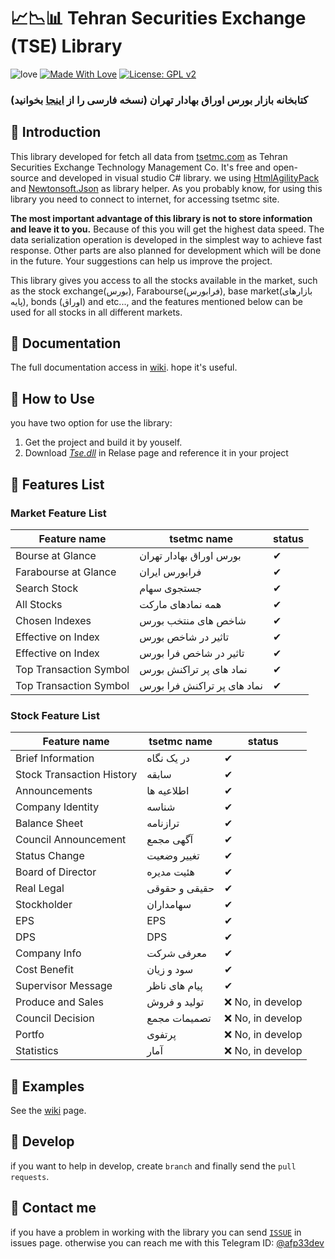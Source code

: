 # 📈📉📊 Tehran Securities Exchange (TSE) Library

![love](https://ci.appveyor.com/api/projects/status/32r7s2skrgm9ubva?svg=true)
[![Made With Love](https://img.shields.io/badge/Made%20With-Love-orange.svg)](https://github.com/chetanraj/awesome-github-badges)
[![License: GPL v2](https://img.shields.io/badge/License-GPL%20v2-blue.svg)](https://github.com/AFP33/TSE/blob/master/LICENSE)

### کتابخانه بازار بورس اوراق بهادار تهران (نسخه فارسی را از [اینجا](/READMEPERSIAN.md) بخوانید)

## 📌 Introduction
This library developed for fetch all data from [tsetmc.com](http://www.tsetmc.com/) as Tehran Securities Exchange Technology Management Co. It's free and open-source and developed in visual studio C# library. we using [HtmlAgilityPack](https://html-agility-pack.net/) and [Newtonsoft.Json](https://github.com/JamesNK/Newtonsoft.Json) as library helper. As you probably know, for using this library you need to connect to internet, for accessing tsetmc site.

**The most important advantage of this library is not to store information and leave it to you.** Because of this you will get the highest data speed. The data serialization operation is developed in the simplest way to achieve fast response. Other parts are also planned for development which will be done in the future. Your suggestions can help us improve the project.

This library gives you access to all the stocks available in the market, such as the stock exchange(بورس), Farabourse(فرابورس), base market(بازارهای پایه), bonds (اوراق) and etc..., and the features mentioned below can be used for all stocks in all different markets.

## 📝 Documentation 
The full documentation access in [wiki](https://github.com/AFP33/TSE/wiki). hope it's useful.

## 📌 How to Use
you have two option for use the library:
1. Get the project and build it by youself.
2. Download [*Tse.dll*](https://github.com/AFP33/TSE/releases) in Relase page and reference it in your project

## 📌 Features List

### Market Feature List
<table>
   <thead>
      <tr>
         <th>Feature name</th>
         <th>tsetmc name</th>
         <th>status</th>
      </tr>
   </thead>
   <tbody>
      <tr> <td>Bourse at Glance</td> <td>بورس اوراق بهادار تهران</td> <td>✔</td> </tr>
      <tr> <td>Farabourse at Glance</td> <td>فرابورس ایران</td> <td>✔</td> </tr>
      <tr> <td>Search Stock</td> <td>جستجوی سهام</td> <td>✔</td> </tr>
      <tr> <td>All Stocks</td> <td>همه نمادهای مارکت</td> <td>✔</td> </tr>
      <tr> <td>Chosen Indexes</td> <td>شاخص های منتخب بورس</td> <td>✔</td> </tr>
      <tr> <td>Effective on Index</td> <td>تاثیر در شاخص بورس</td> <td>✔</td> </tr>
      <tr> <td>Effective on Index</td> <td>تاثیر در شاخص فرا بورس</td> <td>✔</td> </tr>
      <tr> <td>Top Transaction Symbol</td> <td>نماد های پر تراکنش بورس</td> <td>✔</td> </tr>
      <tr> <td>Top Transaction Symbol</td> <td>نماد های پر تراکنش فرا بورس</td> <td>✔</td> </tr>
   </tbody>
</table>

### Stock Feature List

<table>
   <thead>
      <tr>
         <th>Feature name</th>
         <th>tsetmc name</th>
         <th>status</th>
      </tr>
   </thead>
   <tbody>
      <tr> <td>Brief Information</td> <td>در یک نگاه</td> <td>✔</td> </tr>
      <tr> <td>Stock Transaction History</td> <td>سابقه</td> <td>✔</td> </tr>
      <tr> <td>Announcements</td> <td>اطلاعیه ها</td><td>✔</td> </tr>
      <tr> <td>Company Identity</td> <td>شناسه</td><td>✔</td> </tr>
      <tr> <td>Balance Sheet</td> <td>ترازنامه</td><td>✔</td> </tr>
      <tr> <td>Council Announcement</td> <td>آگهی مجمع</td><td>✔</td> </tr>
      <tr> <td>Status Change</td> <td>تغییر وضعیت</td><td>✔</td> </tr>
      <tr> <td>Board of Director</td> <td>هئیت مدیره</td><td>✔</td> </tr>
      <tr> <td>Real Legal</td> <td>حقیقی و حقوقی</td><td>✔</td> </tr>
      <tr> <td>Stockholder</td> <td>سهامداران</td><td>✔</td> </tr>
      <tr> <td>EPS</td> <td>EPS</td><td>✔</td> </tr>
      <tr> <td>DPS</td> <td>DPS</td><td>✔</td> </tr>
      <tr> <td>Company Info</td> <td>معرفی شرکت</td><td>✔</td> </tr>
      <tr> <td>Cost Benefit</td> <td>سود و زیان</td><td>✔</td> </tr>
      <tr> <td>Supervisor Message</td> <td>پیام های ناظر</td><td>✔</td> </tr>
      <tr> <td>Produce and Sales</td> <td>تولید و فروش</td><td>❌ No, in develop</td> </tr>
      <tr> <td>Council Decision</td> <td>تصمیمات مجمع</td><td>❌ No, in develop</td> </tr>
      <tr> <td>Portfo</td> <td>پرتفوی</td><td>❌ No, in develop</td> </tr>
      <tr> <td>Statistics</td> <td>آمار</td><td>❌ No, in develop</td> </tr>
   </tbody>
</table>

## 📌 Examples
   See the [wiki](https://github.com/AFP33/TSE/wiki) page.

## 📌 Develop
if you want to help in develop, create `branch` and finally send the `pull requests`.

## 📌 Contact me
if you have a problem in working with the library you can send [`ISSUE`](https://github.com/AFP33/TSE/issues) in issues page.
otherwise you can reach me with this Telegram ID: [@afp33dev](https://telegram.me/afp33dev)
